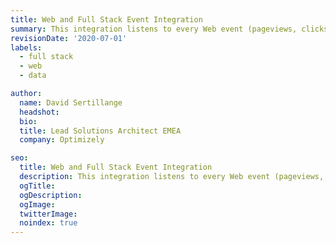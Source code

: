 ```yaml
---
title: Web and Full Stack Event Integration
summary: This integration listens to every Web event (pageviews, clicks, or custom) and dispatches an event for tracking in Full Stack.
revisionDate: '2020-07-01'
labels:
  - full stack
  - web
  - data

author:
  name: David Sertillange
  headshot:
  bio:
  title: Lead Solutions Architect EMEA
  company: Optimizely

seo:
  title: Web and Full Stack Event Integration
  description: This integration listens to every Web event (pageviews, clicks, or custom) and dispatches an event for tracking in Full Stack.
  ogTitle:
  ogDescription:
  ogImage:
  twitterImage:
  noindex: true
---
```

